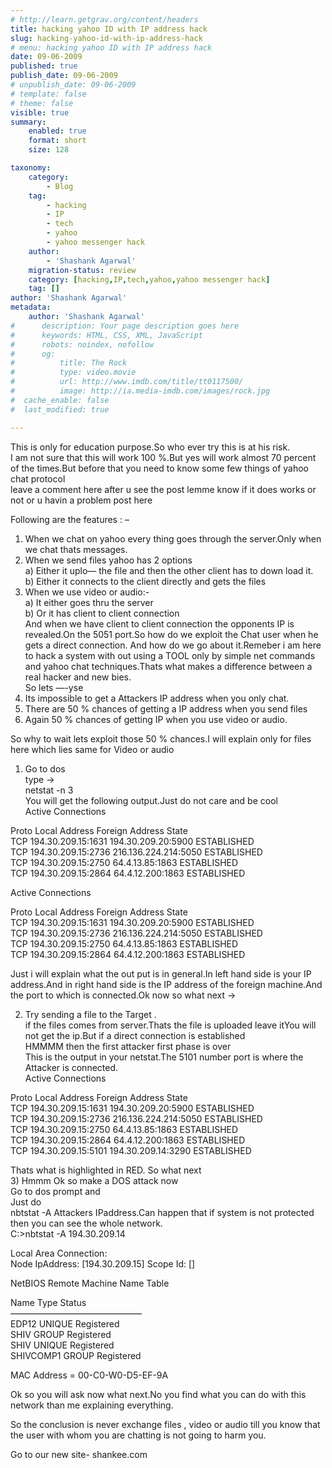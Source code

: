 ```yaml
---
# http://learn.getgrav.org/content/headers
title: hacking yahoo ID with IP address hack
slug: hacking-yahoo-id-with-ip-address-hack
# menu: hacking yahoo ID with IP address hack
date: 09-06-2009
published: true
publish_date: 09-06-2009
# unpublish_date: 09-06-2009
# template: false
# theme: false
visible: true
summary:
    enabled: true
    format: short
    size: 128

taxonomy:
    category:
        - Blog
    tag:
        - hacking
        - IP
        - tech
        - yahoo
        - yahoo messenger hack
    author:
        - 'Shashank Agarwal'
    migration-status: review
    category: [hacking,IP,tech,yahoo,yahoo messenger hack]
    tag: []
author: 'Shashank Agarwal'
metadata:
    author: 'Shashank Agarwal'
#      description: Your page description goes here
#      keywords: HTML, CSS, XML, JavaScript
#      robots: noindex, nofollow
#      og:
#          title: The Rock
#          type: video.movie
#          url: http://www.imdb.com/title/tt0117500/
#          image: http://ia.media-imdb.com/images/rock.jpg
#  cache_enable: false
#  last_modified: true

---
```


This is only for education purpose.So who ever try this is at his risk.  
I am not sure that this will work 100 %.But yes will work almost 70 percent of the times.But before that you need to know some few things of yahoo chat protocol  
leave a comment here after u see the post lemme know if it does works or not or u havin a problem post here

Following are the features : –  
1) When we chat on yahoo every thing goes through the server.Only when we chat thats messages.  
2) When we send files yahoo has 2 options  
a) Either it uplo— the file and then the other client has to down load it.  
b) Either it connects to the client directly and gets the files  
3) When we use video or audio:-  
a) It either goes thru the server  
b) Or it has client to client connection  
And when we have client to client connection the opponents IP is revealed.On the 5051 port.So how do we exploit the Chat user when he gets a direct connection. And how do we go about it.Remeber i am here to hack a system with out using a TOOL only by simple net commands and yahoo chat techniques.Thats what makes a difference between a real hacker and new bies.  
So lets —-yse  
1) Its impossible to get a Attackers IP address when you only chat.  
2) There are 50 % chances of getting a IP address when you send files  
3) Again 50 % chances of getting IP when you use video or audio.

So why to wait lets exploit those 50 % chances.I will explain only for files here which lies same for Video or audio  
1) Go to dos  
type ->  
netstat -n 3  
You will get the following output.Just do not care and be cool  
Active Connections

Proto Local Address Foreign Address State  
TCP 194.30.209.15:1631 194.30.209.20:5900 ESTABLISHED  
TCP 194.30.209.15:2736 216.136.224.214:5050 ESTABLISHED  
TCP 194.30.209.15:2750 64.4.13.85:1863 ESTABLISHED  
TCP 194.30.209.15:2864 64.4.12.200:1863 ESTABLISHED

Active Connections

Proto Local Address Foreign Address State  
TCP 194.30.209.15:1631 194.30.209.20:5900 ESTABLISHED  
TCP 194.30.209.15:2736 216.136.224.214:5050 ESTABLISHED  
TCP 194.30.209.15:2750 64.4.13.85:1863 ESTABLISHED  
TCP 194.30.209.15:2864 64.4.12.200:1863 ESTABLISHED

Just i will explain what the out put is in general.In left hand side is your IP address.And in right hand side is the IP address of the foreign machine.And the port to which is connected.Ok now so what next ->

2) Try sending a file to the Target .  
if the files comes from server.Thats the file is uploaded leave itYou will not get the ip.But if a direct connection is established  
HMMMM then the first attacker first phase is over  
This is the output in your netstat.The 5101 number port is where the Attacker is connected.  
Active Connections

Proto Local Address Foreign Address State  
TCP 194.30.209.15:1631 194.30.209.20:5900 ESTABLISHED  
TCP 194.30.209.15:2736 216.136.224.214:5050 ESTABLISHED  
TCP 194.30.209.15:2750 64.4.13.85:1863 ESTABLISHED  
TCP 194.30.209.15:2864 64.4.12.200:1863 ESTABLISHED  
TCP 194.30.209.15:5101 194.30.209.14:3290 ESTABLISHED

Thats what is highlighted in RED. So what next  
3) Hmmm Ok so make a DOS attack now  
Go to dos prompt and  
Just do  
nbtstat -A Attackers IPaddress.Can happen that if system is not protected then you can see the whole network.  
C:>nbtstat -A 194.30.209.14

Local Area Connection:  
Node IpAddress: [194.30.209.15] Scope Id: []

NetBIOS Remote Machine Name Table

Name Type Status  
———————————————  
EDP12 UNIQUE Registered  
SHIV GROUP Registered  
SHIV UNIQUE Registered  
SHIVCOMP1 GROUP Registered

MAC Address = 00-C0-W0-D5-EF-9A

Ok so you will ask now what next.No you find what you can do with this network than me explaining everything.

So the conclusion is never exchange files , video or audio till you know that the user with whom you are chatting is not going to harm you.

Go to our new site- shankee.com
